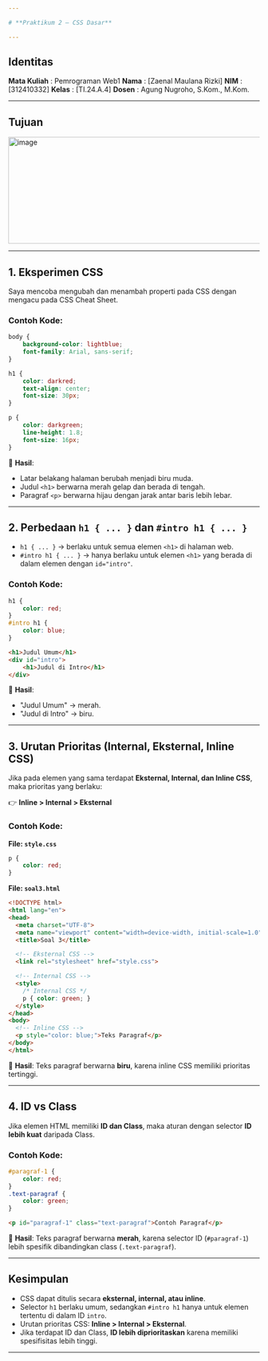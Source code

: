 ```yaml
---

# **Praktikum 2 – CSS Dasar**

---
```


## **Identitas**

**Mata Kuliah** : Pemrograman Web1
**Nama**        : [Zaenal Maulana Rizki]
**NIM**         : [312410332]
**Kelas**       : [TI.24.A.4]
**Dosen**       : Agung Nugroho, S.Kom., M.Kom.


---

## **Tujuan**

<img width="602" height="214" alt="image" src="https://github.com/user-attachments/assets/9f5c20d9-4b54-4f91-aecc-bce6e1c5459d" />

---

## **1. Eksperimen CSS**

Saya mencoba mengubah dan menambah properti pada CSS dengan mengacu pada CSS Cheat Sheet.

### Contoh Kode:

```css
body {
    background-color: lightblue;
    font-family: Arial, sans-serif;
}

h1 {
    color: darkred;
    text-align: center;
    font-size: 30px;
}

p {
    color: darkgreen;
    line-height: 1.8;
    font-size: 16px;
}
```

📌 **Hasil**:

* Latar belakang halaman berubah menjadi biru muda.
* Judul `<h1>` berwarna merah gelap dan berada di tengah.
* Paragraf `<p>` berwarna hijau dengan jarak antar baris lebih lebar.

---

## **2. Perbedaan `h1 { ... }` dan `#intro h1 { ... }`**

* `h1 { ... }` → berlaku untuk semua elemen `<h1>` di halaman web.
* `#intro h1 { ... }` → hanya berlaku untuk elemen `<h1>` yang berada di dalam elemen dengan `id="intro"`.

### Contoh Kode:

```css
h1 {
    color: red;
}
#intro h1 {
    color: blue;
}
```

```html
<h1>Judul Umum</h1>
<div id="intro">
    <h1>Judul di Intro</h1>
</div>
```

📌 **Hasil**:

* "Judul Umum" → merah.
* "Judul di Intro" → biru.

---

## **3. Urutan Prioritas (Internal, Eksternal, Inline CSS)**

Jika pada elemen yang sama terdapat **Eksternal, Internal, dan Inline CSS**, maka prioritas yang berlaku:

👉 **Inline > Internal > Eksternal**

### Contoh Kode:

**File: `style.css`**

```css
p {
    color: red;
}
```

**File: `soal3.html`**

```html
<!DOCTYPE html>
<html lang="en">
<head>
  <meta charset="UTF-8">
  <meta name="viewport" content="width=device-width, initial-scale=1.0">
  <title>Soal 3</title>

  <!-- Eksternal CSS -->
  <link rel="stylesheet" href="style.css">

  <!-- Internal CSS -->
  <style>
    /* Internal CSS */
    p { color: green; }
  </style>
</head>
<body>
  <!-- Inline CSS -->
  <p style="color: blue;">Teks Paragraf</p>
</body>
</html>
```

📌 **Hasil**: Teks paragraf berwarna **biru**, karena inline CSS memiliki prioritas tertinggi.

---

## **4. ID vs Class**

Jika elemen HTML memiliki **ID dan Class**, maka aturan dengan selector **ID lebih kuat** daripada Class.

### Contoh Kode:

```css
#paragraf-1 {
    color: red;
}
.text-paragraf {
    color: green;
}
```

```html
<p id="paragraf-1" class="text-paragraf">Contoh Paragraf</p>
```

📌 **Hasil**: Teks paragraf berwarna **merah**, karena selector ID (`#paragraf-1`) lebih spesifik dibandingkan class (`.text-paragraf`).

---

## **Kesimpulan**

* CSS dapat ditulis secara **eksternal, internal, atau inline**.
* Selector `h1` berlaku umum, sedangkan `#intro h1` hanya untuk elemen tertentu di dalam ID `intro`.
* Urutan prioritas CSS: **Inline > Internal > Eksternal**.
* Jika terdapat ID dan Class, **ID lebih diprioritaskan** karena memiliki spesifisitas lebih tinggi.

---
